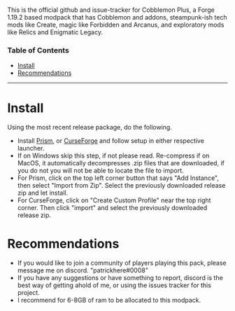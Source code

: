 # 

This is the official github and issue-tracker for Cobblemon Plus, a Forge 1.19.2 based modpack that has Cobblemon and addons, steampunk-ish tech mods like Create, magic like Forbidden and Arcanus, and exploratory mods like Relics and Enigmatic Legacy. 

### Table of Contents

-   [Install](#install)
-   [Recommendations](#recommendations)

<hr></hr>

# Install

Using the most recent release package, do the following.
- Install [Prism](https://prismlauncher.org/download/), or [CurseForge](https://download.curseforge.com) and follow setup in either respective launcher. 
- If on Windows skip this step, if not please read. Re-compress if on MacOS, it automatically decompresses .zip files that are downloaded, if you do not you will not be able to locate the file to import. 
- For Prism, click on the top left corner button that says "Add Instance", then select "Import from Zip". Select the previously downloaded release zip and let install.
- For CurseForge, click on "Create Custom Profile" near the top right corner. Then click "import" and select the previously downloaded release zip. 

# Recommendations

- If you would like to join a community of players playing this pack, please message me on discord. "patrickhere#0008"
- If you have any suggestions or have something to report, discord is the best way of getting ahold of me, or using the issues tracker for this project. 
- I recommend for 6-8GB of ram to be allocated to this modpack.
